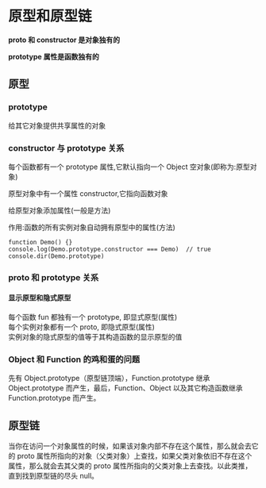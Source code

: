 # 原型和原型链

**proto 和 constructor 是对象独有的**

**prototype 属性是函数独有的**

## 原型

### prototype

给其它对象提供共享属性的对象

### constructor 与 prototype 关系

每个函数都有一个 prototype 属性,它默认指向一个 Object 空对象(即称为:原型对象)<br>

原型对象中有一个属性 constructor,它指向函数对象<br>

给原型对象添加属性(一般是方法)<br>

作用:函数的所有实例对象自动拥有原型中的属性(方法)<br>

```
function Demo() {}
console.log(Demo.prototype.constructor === Demo)  // true
console.dir(Demo.prototype)
```

### proto 和 prototype 关系

#### 显示原型和隐式原型

每个函数 fun 都独有一个 prototype, 即显式原型(属性)<br>
每个实例对象都有一个 proto, 即隐式原型(属性)<br>
实例对象的隐式原型的值等于其构造函数的显示原型的值<br>

### Object 和 Function 的鸡和蛋的问题

先有 Object.prototype（原型链顶端），Function.prototype 继承 Object.prototype 而产生，最后，Function、Object 以及其它构造函数继承 Function.prototype 而产生。

## 原型链

当你在访问一个对象属性的时候，如果该对象内部不存在这个属性，那么就会去它的 proto 属性所指向的对象（父类对象）上查找，如果父类对象依旧不存在这个属性，那么就会去其父类的 proto 属性所指向的父类对象上去查找。以此类推，直到找到原型链的尽头 null。<br>
